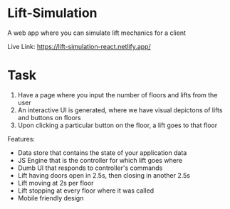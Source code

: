 # Lift-Simulation
A web app where you can simulate lift mechanics for a client

Live Link: https://lift-simulation-react.netlify.app/


# Task
  1. Have a page where you input the number of floors and lifts from the user
  2. An interactive UI is generated, where we have visual depictons of lifts and buttons on floors
  3. Upon clicking a particular button on the floor, a lift goes to that floor

  Features:
   - Data store that contains the state of your application data
   - JS Engine that is the controller for which lift goes where
   - Dumb UI that responds to controller's commands
   - Lift having doors open in 2.5s, then closing in another 2.5s
   - Lift moving at 2s per floor
   - Lift stopping at every floor where it was called
   - Mobile friendly design
